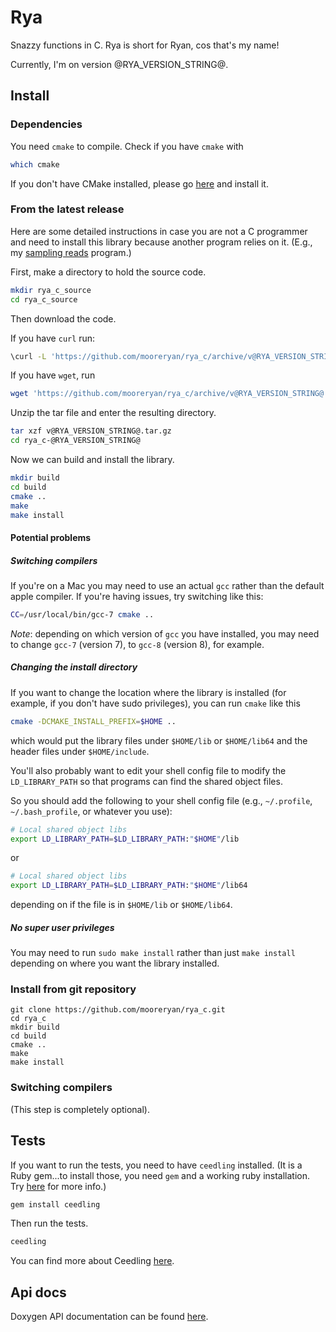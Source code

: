 # Rya

Snazzy functions in C.  Rya is short for Ryan, cos that's my name!

Currently, I'm on version @RYA_VERSION_STRING@.

## Install

### Dependencies

You need `cmake` to compile.  Check if you have `cmake` with

```bash
which cmake
```

If you don't have CMake installed, please go [here](https://cmake.org/install/) and install it.

### From the latest release

Here are some detailed instructions in case you are not a C programmer and need to install this library because another program relies on it.  (E.g., my [sampling reads](https://github.com/mooreryan/sample_seqs) program.)

First, make a directory to hold the source code.

```bash
mkdir rya_c_source
cd rya_c_source
```

Then download the code.  

If you have `curl` run:

```bash
\curl -L 'https://github.com/mooreryan/rya_c/archive/v@RYA_VERSION_STRING@.tar.gz' > v@RYA_VERSION_STRING@.tar.gz
```

If you have `wget`, run

```bash
wget 'https://github.com/mooreryan/rya_c/archive/v@RYA_VERSION_STRING@.tar.gz'
```

Unzip the tar file and enter the resulting directory.

```bash
tar xzf v@RYA_VERSION_STRING@.tar.gz
cd rya_c-@RYA_VERSION_STRING@
```

Now we can build and install the library.

```bash
mkdir build
cd build
cmake ..
make
make install
```

#### Potential problems

##### Switching compilers

If you're on a Mac you may need to use an actual `gcc` rather than the default apple compiler.  If you're having issues, try switching like this:

```bash
CC=/usr/local/bin/gcc-7 cmake ..
```

*Note*:  depending on which version of `gcc` you have installed, you may need to change `gcc-7` (version 7), to `gcc-8` (version 8), for example.


##### Changing the install directory 

If you want to change the location where the library is installed (for example, if you don't have sudo privileges), you can run `cmake` like this

```bash
cmake -DCMAKE_INSTALL_PREFIX=$HOME ..
```

which would put the library files under `$HOME/lib` or `$HOME/lib64` and the header files under `$HOME/include`.

You'll also probably want to edit your shell config file to modify the `LD_LIBRARY_PATH` so that programs can find the shared object files.

So you should add the following to your shell config file (e.g., `~/.profile`, `~/.bash_profile`, or whatever you use):

```bash
# Local shared object libs
export LD_LIBRARY_PATH=$LD_LIBRARY_PATH:"$HOME"/lib
```
or 

```bash
# Local shared object libs
export LD_LIBRARY_PATH=$LD_LIBRARY_PATH:"$HOME"/lib64
```

depending on if the file is in `$HOME/lib` or `$HOME/lib64`.


##### No super user privileges

You may need to run `sudo make install` rather than just `make install` depending on where you want the library installed.

### Install from git repository

```
git clone https://github.com/mooreryan/rya_c.git
cd rya_c
mkdir build
cd build
cmake ..
make
make install
```

### Switching compilers

(This step is completely optional).  

## Tests

If you want to run the tests, you need to have `ceedling` installed.  (It is a Ruby gem...to install those, you need `gem` and a working ruby installation.  Try [here](https://rvm.io) for more info.)

```bash
gem install ceedling
```

Then run the tests.

```bash
ceedling
```

You can find more about Ceedling [here](http://www.throwtheswitch.org/ceedling).

## Api docs

Doxygen API documentation can be found [here](https://mooreryan.github.io/rya_c/).

